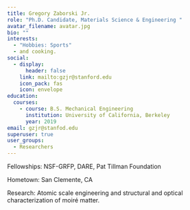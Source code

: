 ```yaml
---
title: Gregory Zaborski Jr.
role: "Ph.D. Candidate, Materials Science & Engineering "
avatar_filename: avatar.jpg
bio: ""
interests:
  - "Hobbies: Sports"
  - and cooking.
social:
  - display:
      header: false
    link: mailto:gzjr@stanford.edu
    icon_pack: fas
    icon: envelope
education:
  courses:
    - course: B.S. Mechanical Engineering
      institution: University of California, Berkeley
      year: 2019
email: gzjr@stanfod.edu
superuser: true
user_groups:
  - Researchers
---
```

Fellowships: N﻿SF-GRFP, DARE, Pat Tillman Foundation

H﻿ometown: San Clemente, CA

R﻿esearch: Atomic scale engineering and structural and optical characterization of moiré matter.